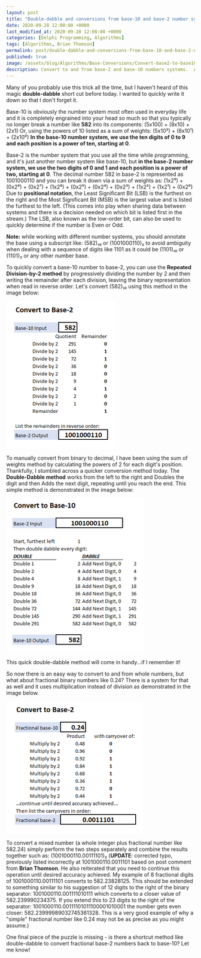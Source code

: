 ```yaml
---
layout: post
title: "Double-dabble and conversions from base-10 and base-2 number systems"
date: 2020-09-28 12:00:00 +0000
last_modified_at: 2020-09-28 12:00:00 +0000
categories: [Delphi Programming, Algorithms]
tags: [Algorithms, Brian Thomson]
permalink: post/double-dabble-and-conversions-from-base-10-and-base-2-number-systems
published: true
image: /assets/blog/Algorithms/Base-Conversions/Convert-base2-to-base10-square.png
description: Convert to and from base-2 and base-10 numbers systems.  A quick base-2 binary conversion to base-10 via the double-dabble method is discussed.
---
```

Many of you probably use this trick all the time, but I haven't heard of this magic **double-dabble** short cut before today. I wanted to quickly write it down so that I don't forget it.

Base-10 is obviously the number system most often used in everyday life and it is completely engrained into your head so much so that you typically no longer break a number like **582** into its components: (5x100) + (8x10) + (2x1) Or, using the powers of 10 listed as a sum of weights: (5x10²) + (8x10¹) + (2x10⁰) **In the base-10 number system, we use the ten digits of 0 to 9 and each position is a power of ten, starting at 0**.

Base-2 is the number system that you use all the time while programming, and it's just another number system like base-10, but **in the base-2 number system, we use the two digits of 0 and 1 and each position is a power of two, starting at 0**. The decimal number 582 in base-2 is represented as 1001000110 and you can break it down via a sum of weights as: (1x2⁹) + (0x2⁸) + (0x2⁷) + (1x2⁶) + (0x2⁵) + (0x2⁴) + (0x2³) + (1x2²) + (1x2¹) + (0x2⁰) Due to **positional notation**, the Least Significant Bit (LSB) is the furthest on the right and the Most Significant Bit (MSB) is the largest value and is listed the furthest to the left. (This comes into play when sharing data between systems and there is a decision needed on which bit is listed first in the stream.) The LSB, also known as the low-order bit, can also be used to quickly determine if the number is Even or Odd.

**Note:** while working with different number systems, you should annotate the base using a subscript like: (582)₁₀ or (1001000110)₂ to avoid ambiguity when dealing with a sequence of digits like 1101 as it could be (1101)₁₀ or (1101)₂ or any other number base.

To quickly convert a base-10 number to base-2, you can use the **Repeated Division-by-2 method** by progressively dividing the number by 2 and then writing the remainder after each division, leaving the binary representation when read in reverse order. Let's convert (582)₁₀ using this method in the image below:

![Convert from base-10 to base-2](/assets/blog/Algorithms/Base-Conversions/Convert-From-Base10-To-Base2.png)

To manually convert from binary to decimal, I have been using the sum of weights method by calculating the powers of 2 for each digit's position. Thankfully, I stumbled across a quicker conversion method today. The **Double-Dabble method** works from the left to the right and Doubles the digit and then Adds the next digit, repeating until you reach the end. This simple method is demonstrated in the image below:

![Convert from base-2 to base-10](/assets/blog/Algorithms/Base-Conversions/Convert-base2-to-base10.png)

This quick double-dabble method will come in handy...if I remember it!

So now there is an easy way to convert to and from whole numbers, but what about fractional binary numbers like 0.24? There is a system for that as well and it uses multiplication instead of division as demonstrated in the image below.

![Convert fractional base10 to base2](/assets/blog/Algorithms/Base-Conversions/Convert-Fractional-base10-to-base2.png)

To convert a mixed number (a whole integer plus fractional number like 582.24) simply perform the two steps separately and combine the results together such as: (1001000110.00111101)₂ (**UPDATE**: corrected typo, previously listed incorrectly at 1001000110.0011101 based on post comment from **Brian Thomson**. He also reiterated that you need to continue this operation until desired accuracy achieved. My example of 8 fractional digits of 1001000110.00111101 converts to 582.23828125. This should be extended to something similar to his suggestion of 12 digits to the right of the binary separator: 1001000110.001111010111 which converts to a closer value of 582.239990234375. If you extend this to 23 digits to the right of the separator: 1001000110.00111101011100001010001 the number gets even closer: 582.23999989032745361328. This is a very good example of why a "simple" fractional number like 0.24 may not be as precise as you might assume.)

One final piece of the puzzle is missing - is there a shortcut method like double-dabble to convert fractional base-2 numbers back to base-10? Let me know!